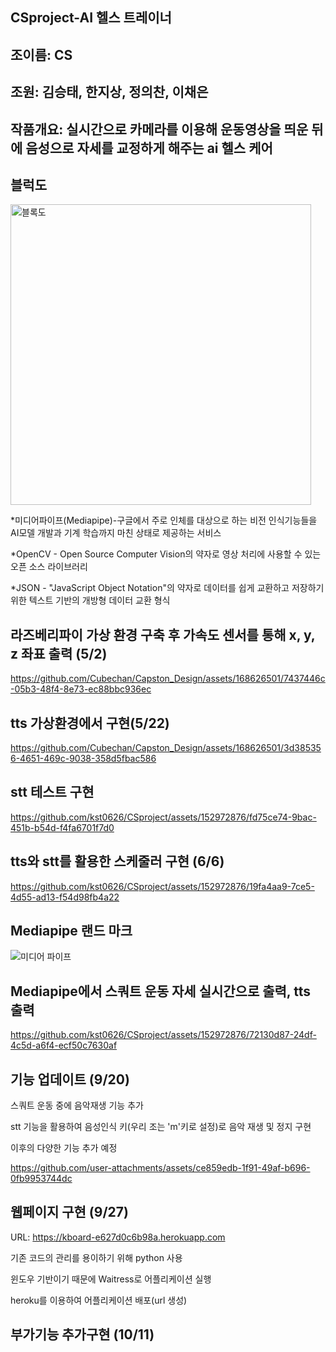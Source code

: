 ## CSproject-AI 헬스 트레이너
## 조이름: CS

## 조원: 김승태, 한지상, 정의찬, 이채은

## 작품개요: 실시간으로 카메라를 이용해 운동영상을 띄운 뒤에 음성으로 자세를 교정하게 해주는 ai 헬스 케어

## 블럭도
<img width="481" alt="블록도" src="https://github.com/kst0626/CSproject/assets/152972876/f1dce628-9309-4a83-872e-fa6908931556">


*미디어파이프(Mediapipe)-구글에서 주로 인체를 대상으로 하는 비전 인식기능들을 AI모델 개발과 기계 학습까지 마친 상태로 제공하는 서비스

*OpenCV - Open Source Computer Vision의 약자로 영상 처리에 사용할 수 있는 오픈 소스 라이브러리

*JSON - "JavaScript Object Notation"의 약자로 데이터를 쉽게 교환하고 저장하기 위한 텍스트 기반의 개방형 데이터 교환 형식

## 라즈베리파이 가상 환경 구축 후 가속도 센서를 통해  x, y, z 좌표 출력 (5/2)
https://github.com/Cubechan/Capston_Design/assets/168626501/7437446c-05b3-48f4-8e73-ec88bbc936ec



## tts 가상환경에서 구현(5/22)
https://github.com/Cubechan/Capston_Design/assets/168626501/3d385356-4651-469c-9038-358d5fbac586

## stt 테스트 구현
https://github.com/kst0626/CSproject/assets/152972876/fd75ce74-9bac-451b-b54d-f4fa6701f7d0


## tts와 stt를 활용한 스케줄러 구현 (6/6)
https://github.com/kst0626/CSproject/assets/152972876/19fa4aa9-7ce5-4d55-ad13-f54d98fb4a22


## Mediapipe 랜드 마크
![미디어 파이프](https://github.com/kst0626/CSproject/assets/152972876/043f3e18-848f-4ec4-93c1-b7aefcbf517e)

## Mediapipe에서 스쿼트 운동 자세 실시간으로 출력, tts 출력
https://github.com/kst0626/CSproject/assets/152972876/72130d87-24df-4c5d-a6f4-ecf50c7630af

## 기능 업데이트 (9/20)
스쿼트 운동 중에 음악재생 기능 추가

stt 기능을 활용하여 음성인식 키(우리 조는 'm'키로 설정)로 음악 재생 및 정지 구현

이후의 다양한 기능 추가 예정

https://github.com/user-attachments/assets/ce859edb-1f91-49af-b696-0fb9953744dc

## 웹페이지 구현 (9/27)
URL:  https://kboard-e627d0c6b98a.herokuapp.com

기존 코드의 관리를 용이하기 위해 python 사용

윈도우 기반이기 때문에 Waitress로 어플리케이션 실행

heroku를 이용하여 어플리케이션 배포(url 생성)

## 부가기능 추가구현 (10/11)
